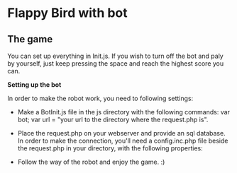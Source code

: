 Flappy Bird with bot
==============

The game
--------------

You can set up everything in Init.js. If you wish to turn off the bot and paly by yourself,
just keep pressing the space and reach the highest score you can.

**Setting up the bot**

In order to make the robot work, you need to following settings:

- Make a BotInit.js file in the js directory with the following commands:
  var bot;
  var url = "your url to the directory where the request.php is".

- Place the request.php on your webserver and provide an sql database.
  In order to make the connection, you'll need a config.inc.php file beside the request.php
  in your directory, with the following properties:
  <?php
  $database_host = "url"; //localhost
  $database_user = "user";
  $database_pass = "password";
  $group_dbnames = array("databaseName");
  ?>

- Follow the way of the robot and enjoy the game. :)